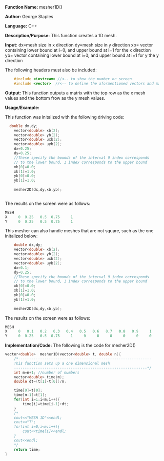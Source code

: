 **Function Name:**          mesher1D()

**Author:** George Staples

**Language:** C++

**Description/Purpose:** This function creates a 1D mesh.

**Input:** 
    dx=mesh size in x direction
    dy=mesh size in y direction
    xb= vector containing lower bound at i=0, and upper bound at i=1 for the x direction
    yb= vector containing lower bound at i=0, and upper bound at i=1 for y the y direction
  
The following headers must also be included:
  ```c++
      #include <iostream> //<-- to show the number on screen
      #include <vector>  //<-- to define the aformentioned vectors and matricies
  ```

**Output:** This function outputs a matrix with the top row as the x mesh values and the bottom frow as the y mesh values.
	
**Usage/Example:**

This function was initalized with the following driving code:
```c++
  double dx,dy;
    vector<double> xb(2);
    vector<double> yb(2);
    vector<double> uxb(2);
    vector<double> uyb(2);
    dx=0.25;
    dy=0.25;
    //These specify the bounds of the interval 0 index corresponds
    // to the lower bound, 1 index corresponds to the upper bound
    xb[0]=0.0;
    xb[1]=1.0;
    yb[0]=0.0;
    yb[1]=1.0;
    
    mesher2D(dx,dy,xb,yb);
    
```
The results on the screen were as follows:

```c++
MESH
X     0  0.25   0.5  0.75     1
Y     0  0.25   0.5  0.75     1
```
This mesher can also handle meshes that are not square, such as the one initalized below:

```c++
    double dx,dy;
    vector<double> xb(2);
    vector<double> yb(2);
    vector<double> uxb(2);
    vector<double> uyb(2);
    dx=0.1;
    dy=0.25;
    //These specify the bounds of the interval 0 index corresponds
    // to the lower bound, 1 index corresponds to the upper bound
    xb[0]=0.0;
    xb[1]=1.0;
    yb[0]=0.0;
    yb[1]=1.0;
    
    mesher2D(dx,dy,xb,yb);
```
The results on the screen were as follows:

```c++
MESH
X     0   0.1   0.2   0.3   0.4   0.5   0.6   0.7   0.8   0.9     1
Y     0  0.25   0.5  0.75     1     0     0     0     0     0     0
```

**Implementation/Code:** The following is the code for mesher2D()
```c++
vector<double>  mesher1D(vector<double> t, double n){
    /*-------------------------------------------------------------
    This function sets up a one dimensional mesh
    -------------------------------------------------------------*/
    int m=n+1; //number of numbers
    vector<double> time(m);
    double dt=(t[1]-t[0])/n;

    time[0]=t[0];
    time[m-1]=t[1];
    for(int i=1;i<m;i++){
        time[i]=time[i-1]+dt;
    }
    /*
    cout<<"MESH 1D"<<endl;
    cout<<"T";
    for(int i=0;i<m;i++){
        cout<<time[i]<<endl;
    }
    cout<<endl;
    */
    return time;
}
```
